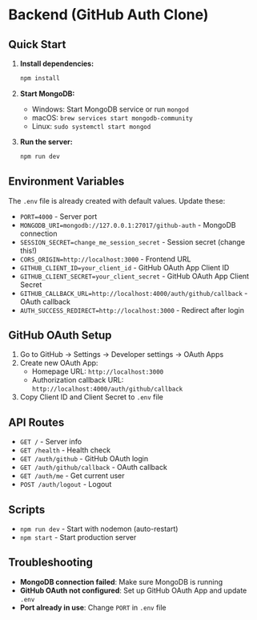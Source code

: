# Backend (GitHub Auth Clone)

## Quick Start

1. **Install dependencies:**
   ```bash
   npm install
   ```

2. **Start MongoDB:**
   - Windows: Start MongoDB service or run `mongod`
   - macOS: `brew services start mongodb-community`
   - Linux: `sudo systemctl start mongod`

3. **Run the server:**
   ```bash
   npm run dev
   ```

## Environment Variables

The `.env` file is already created with default values. Update these:

- `PORT=4000` - Server port
- `MONGODB_URI=mongodb://127.0.0.1:27017/github-auth` - MongoDB connection
- `SESSION_SECRET=change_me_session_secret` - Session secret (change this!)
- `CORS_ORIGIN=http://localhost:3000` - Frontend URL
- `GITHUB_CLIENT_ID=your_client_id` - GitHub OAuth App Client ID
- `GITHUB_CLIENT_SECRET=your_client_secret` - GitHub OAuth App Client Secret
- `GITHUB_CALLBACK_URL=http://localhost:4000/auth/github/callback` - OAuth callback
- `AUTH_SUCCESS_REDIRECT=http://localhost:3000` - Redirect after login

## GitHub OAuth Setup

1. Go to GitHub → Settings → Developer settings → OAuth Apps
2. Create new OAuth App:
   - Homepage URL: `http://localhost:3000`
   - Authorization callback URL: `http://localhost:4000/auth/github/callback`
3. Copy Client ID and Client Secret to `.env` file

## API Routes

- `GET /` - Server info
- `GET /health` - Health check
- `GET /auth/github` - GitHub OAuth login
- `GET /auth/github/callback` - OAuth callback
- `GET /auth/me` - Get current user
- `POST /auth/logout` - Logout

## Scripts

- `npm run dev` - Start with nodemon (auto-restart)
- `npm start` - Start production server

## Troubleshooting

- **MongoDB connection failed**: Make sure MongoDB is running
- **GitHub OAuth not configured**: Set up GitHub OAuth App and update `.env`
- **Port already in use**: Change `PORT` in `.env` file


